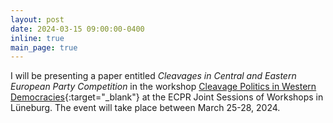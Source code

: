 ```yaml
---
layout: post
date: 2024-03-15 09:00:00-0400
inline: true
main_page: true
---
```


I will be presenting a paper entitled <i>Cleavages in Central and Eastern European Party Competition</i> in the workshop [Cleavage Politics in Western Democracies](https://ecpr.eu/Events/Event/WorkshopDetails/14424){:target="_blank"} at the ECPR Joint Sessions of Workshops in Lüneburg. The event will take place between March 25-28, 2024. 
